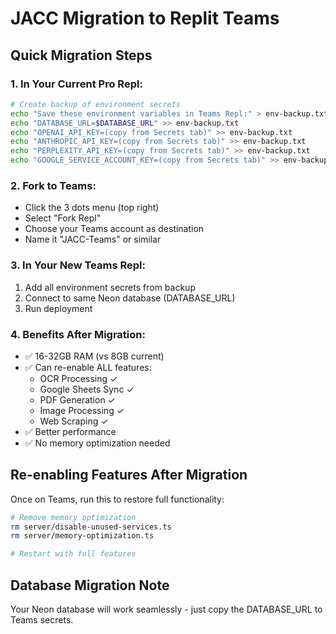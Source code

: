 # JACC Migration to Replit Teams

## Quick Migration Steps

### 1. **In Your Current Pro Repl:**
```bash
# Create backup of environment secrets
echo "Save these environment variables in Teams Repl:" > env-backup.txt
echo "DATABASE_URL=$DATABASE_URL" >> env-backup.txt
echo "OPENAI_API_KEY=(copy from Secrets tab)" >> env-backup.txt
echo "ANTHROPIC_API_KEY=(copy from Secrets tab)" >> env-backup.txt
echo "PERPLEXITY_API_KEY=(copy from Secrets tab)" >> env-backup.txt
echo "GOOGLE_SERVICE_ACCOUNT_KEY=(copy from Secrets tab)" >> env-backup.txt
```

### 2. **Fork to Teams:**
- Click the 3 dots menu (top right)
- Select "Fork Repl"
- Choose your Teams account as destination
- Name it "JACC-Teams" or similar

### 3. **In Your New Teams Repl:**
1. Add all environment secrets from backup
2. Connect to same Neon database (DATABASE_URL)
3. Run deployment

### 4. **Benefits After Migration:**
- ✅ 16-32GB RAM (vs 8GB current)
- ✅ Can re-enable ALL features:
  - OCR Processing ✓
  - Google Sheets Sync ✓
  - PDF Generation ✓
  - Image Processing ✓
  - Web Scraping ✓
- ✅ Better performance
- ✅ No memory optimization needed

## Re-enabling Features After Migration

Once on Teams, run this to restore full functionality:
```bash
# Remove memory optimization
rm server/disable-unused-services.ts
rm server/memory-optimization.ts

# Restart with full features
```

## Database Migration Note
Your Neon database will work seamlessly - just copy the DATABASE_URL to Teams secrets.